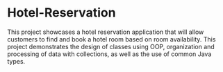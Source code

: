 # Hotel-Reservation
This project showcases a hotel reservation application that will allow customers to find and book a hotel room based on room availability. This project demonstrates the design of classes using OOP, organization and processing of data with collections, as well as the use of common Java types.
